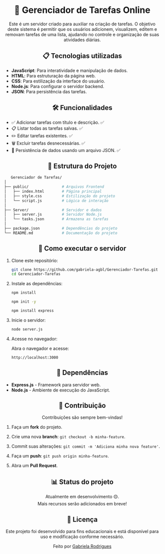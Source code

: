 <div align="center">
<h1>📑 Gerenciador de Tarefas Online</h1>

Este é um servidor criado para auxiliar na criação de tarefas. O objetivo deste sistema é permitir que os usuários adicionem, visualizem, editem e removam tarefas de uma lista, ajudando no controle e organização de suas atividades diárias.
</div>

<div align="center">
<h2>📋 Tecnologias utilizadas</h2>
</div>

- **JavaScript**: Para interatividade e manipulação de dados.
- **HTML**: Para estruturação da página web.
- **CSS**: Para estilização da interface do usuário.
- **Node.js**: Para configurar o servidor backend.
- **JSON**: Para persistência das tarefas.

<div align="center">
<h2>🛠️ Funcionalidades</h2>
</div>

- ✅ Adicionar tarefas com título e descrição. ✅
- 📋 Listar todas as tarefas salvas. ✅ 
- ✏️ Editar tarefas existentes. ✅
- 🗑️ Excluir tarefas desnecessárias. ✅
- 💾 Persistência de dados usando um arquivo JSON. ✅

<div align="center">
<h2>📂 Estrutura do Projeto</h2>
</div>

   ```bash
      Gerenciador de Tarefas/
│
├── public/               # Arquivos Frontend
│   ├── index.html        # Página principal
│   ├── style.css         # Estilização do projeto
│   └── script.js         # Lógica de interação
│
├── Server/               # Servidor e dados
│   ├── server.js         # Servidor Node.js
│   └── tasks.json        # Armazena as tarefas
│
├── package.json          # Dependências do projeto
└── README.md             # Documentação do projeto
   ```

<div align="center">
<h2>🚀 Como executar o servidor</h2>
</div>

1. Clone este repositório:
    ```bash
    git clone https://github.com/gabriela-agbl/Gerenciador-Tarefas.git
    cd Gerenciador-Tarefas
    ```
2. Instale as dependências:
    ```bash
    npm install

    npm init -y

    npm install express
    ```
3. Inicie o servidor:
    ```bash
    node server.js
    ```
4. Acesse no navegador:

   Abra o navegador e acesse:
    ```arduino
    http://localhost:3000
    ```

<div align="center">    
<h2>🧩 Dependências</h2>   
</div>

- **Express.js** - Framework para servidor web.
- **Node.js** - Ambiente de execução do JavaScript.

<div align="center">
<h2>🤝 Contribuição</h2>

Contribuições são sempre bem-vindas!
</div>

1. Faça um **fork** do projeto.

2. Crie uma nova **branch**: `git checkout -b minha-feature`.

3. Commit suas alterações: `git commit -m 'Adiciona minha nova feature'`.

4. Faça um **push**: `git push origin minha-feature`.

5. Abra um **Pull Request**.

<div align="center">
<h2>📊 Status do projeto</h2>

Atualmente em desenvolvimento 🟡.<br> 
Mais recursos serão adicionados em breve!
</div>

<div align="center">
<h2>📝 Licença</h2>
   Este projeto foi desenvolvido para fins educacionais e está disponível para uso e modificação conforme necessário.

   Feito por [Gabriela Rodrigues](https://github.com/gabriela-agbl)
   
</div>
